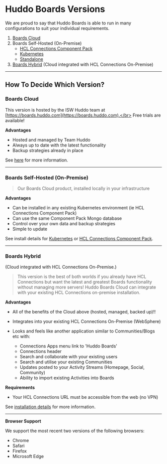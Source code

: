 # Huddo Boards Versions
We are proud to say that Huddo Boards is able to run in many configurations to suit your individual requirements.

1. [Boards Cloud](cloud/index.md)
1. Boards Self-Hosted (On-Premise)
    - [HCL Connections Component Pack](cp/index.md)
    - [Kubernetes](kubernetes/index.md)
    - [Standalone](standalone.md)
1. [Boards Hybrid](hybrid.md) (Cloud integrated with HCL Connections On-Premise)

---

## How To Decide Which Version?


### Boards Cloud
This version is hosted by the ISW Huddo team at [https://boards.huddo.com](https://boards.huddo.com).</br>
Free trials are available!

__Advantages__

- Hosted and managed by Team Huddo
- Always up to date with the latest functionality
- Backup strategies already in place

See [here](cloud/index.md) for more information.


---

### Boards Self-Hosted (On-Premise)
> Our Boards Cloud product, installed locally in your infrastructure

__Advantages__

- Can be installed in any existing Kubernetes environment (ie HCL Connections Component Pack)
- Can use the same Component Pack Mongo database
- Control over your own data and backup strategies
- Simple to update

See install details for [Kubernetes](hybrid.md) or [HCL Connections Component Pack](cp/index.md).


---

<!-- ### Boards Docker (On-Premise) in Docker Swarm
Our Boards Cloud product, installed locally in your infrastructure. This is designed for those without existing Kubernetes environments.

__Advantages__

- Lightweight, on-premise clustered deployment.
- Control over your own data and backup strategies
- Simple to update

--- -->

### Boards Hybrid
(Cloud integrated with HCL Connections On-Premise.)
> This version is the best of both worlds if you already have HCL Connections but want the latest and greatest Boards functionality without managing more servers!  Huddo Boards Cloud can integrate with your existing HCL Connections on-premise installation.

__Advantages__

- All of the benefits of the Cloud above (hosted, managed, backed up)!!
- Integrates into your existing HCL Connections On-Premise (WebSphere)
- Looks and feels like another application similar to Communities/Blogs etc with:

    - Connections Apps menu link to 'Huddo Boards'
    - Connections header
    - Search and collaborate with your existing users
    - Search and utilise your existing Communities
    - Updates posted to your Activity Streams (Homepage, Social, Community)
    - Ability to import existing Activities into Boards

__Requirements__

- Your HCL Connections URL must be accessible from the web (no VPN)

See [installation details](hybrid.md) for more information.


---

__Browser Support__

We support the most recent two versions of the following browsers:

- Chrome
- Safari
- Firefox
- Microsoft Edge
